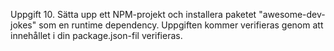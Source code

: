 Uppgift 10. Sätta upp ett NPM-projekt och installera paketet "awesome-dev-jokes" som en runtime dependency.
            Uppgiften kommer verifieras genom att innehållet i din package.json-fil verifieras.
